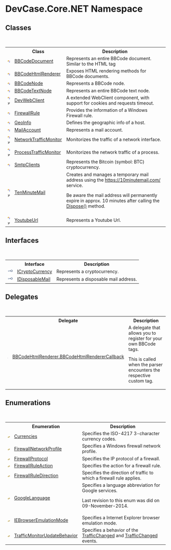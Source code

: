 # DevCase.Core.NET Namespace
 




## Classes
&nbsp;<table><tr><th></th><th>Class</th><th>Description</th></tr><tr><td>![Public class](media/pubclass.gif "Public class")</td><td><a href="T_DevCase_Core_NET_BBCodeDocument">BBCodeDocument</a></td><td>
Represents an entire BBCode document. Similar to the HTML tag <body></td></tr><tr><td>![Public class](media/pubclass.gif "Public class")</td><td><a href="T_DevCase_Core_NET_BBCodeHtmlRenderer">BBCodeHtmlRenderer</a></td><td>
Exposes HTML rendering methods for BBCode documents.</td></tr><tr><td>![Public class](media/pubclass.gif "Public class")</td><td><a href="T_DevCase_Core_NET_BBCodeNode">BBCodeNode</a></td><td>
Represents a BBCode node.</td></tr><tr><td>![Public class](media/pubclass.gif "Public class")</td><td><a href="T_DevCase_Core_NET_BBCodeTextNode">BBCodeTextNode</a></td><td>
Represents an entire BBCode text node.</td></tr><tr><td>![Public class](media/pubclass.gif "Public class")![Code example](media/CodeExample.png "Code example")</td><td><a href="T_DevCase_Core_NET_DevWebClient">DevWebClient</a></td><td>
A extended WebClient component, with support for cookies and requests timeout.</td></tr><tr><td>![Public class](media/pubclass.gif "Public class")</td><td><a href="T_DevCase_Core_NET_FirewallRule">FirewallRule</a></td><td>
Provides the information of a Windows Firewall rule.</td></tr><tr><td>![Public class](media/pubclass.gif "Public class")</td><td><a href="T_DevCase_Core_NET_GeoInfo">GeoInfo</a></td><td>
Defines the geographic info of a host.</td></tr><tr><td>![Public class](media/pubclass.gif "Public class")</td><td><a href="T_DevCase_Core_NET_MailAccount">MailAccount</a></td><td>
Represents a mail account.</td></tr><tr><td>![Public class](media/pubclass.gif "Public class")![Code example](media/CodeExample.png "Code example")</td><td><a href="T_DevCase_Core_NET_NetworkTrafficMonitor">NetworkTrafficMonitor</a></td><td>
Monitorizes the traffic of a network interface.</td></tr><tr><td>![Public class](media/pubclass.gif "Public class")![Code example](media/CodeExample.png "Code example")</td><td><a href="T_DevCase_Core_NET_ProcessTrafficMonitor">ProcessTrafficMonitor</a></td><td>
Monitorizes the network traffic of a process.</td></tr><tr><td>![Public class](media/pubclass.gif "Public class")</td><td><a href="T_DevCase_Core_NET_SmtpClients">SmtpClients</a></td><td>
Represents the Bitcoin (symbol: BTC) cryptocurrency.</td></tr><tr><td>![Public class](media/pubclass.gif "Public class")![Code example](media/CodeExample.png "Code example")</td><td><a href="T_DevCase_Core_NET_TenMinuteMail">TenMinuteMail</a></td><td>
Creates and manages a temporary mail address using the https://10minutemail.com/ service. 

 Be aware the mail address will permanently expire in approx. 10 minutes after calling the <a href="M_DevCase_Core_NET_TenMinuteMail_Dispose">Dispose()</a> method.</td></tr><tr><td>![Public class](media/pubclass.gif "Public class")![Code example](media/CodeExample.png "Code example")</td><td><a href="T_DevCase_Core_NET_YoutubeUrl">YoutubeUrl</a></td><td>
Represents a Youtube Url.</td></tr></table>

## Interfaces
&nbsp;<table><tr><th></th><th>Interface</th><th>Description</th></tr><tr><td>![Public interface](media/pubinterface.gif "Public interface")</td><td><a href="T_DevCase_Core_NET_ICryptoCurrency">ICryptoCurrency</a></td><td>
Represents a cryptocurrency.</td></tr><tr><td>![Public interface](media/pubinterface.gif "Public interface")</td><td><a href="T_DevCase_Core_NET_IDisposableMail">IDisposableMail</a></td><td>
Represents a disposable mail address.</td></tr></table>

## Delegates
&nbsp;<table><tr><th></th><th>Delegate</th><th>Description</th></tr><tr><td>![Public delegate](media/pubdelegate.gif "Public delegate")</td><td><a href="T_DevCase_Core_NET_BBCodeHtmlRenderer_BBCodeHtmlRendererCallback">BBCodeHtmlRenderer.BBCodeHtmlRendererCallback</a></td><td>
A delegate that allows you to register for your own BBCode tags. 

 This is called when the parser encounters the respective custom tag.</td></tr></table>

## Enumerations
&nbsp;<table><tr><th></th><th>Enumeration</th><th>Description</th></tr><tr><td>![Public enumeration](media/pubenumeration.gif "Public enumeration")</td><td><a href="T_DevCase_Core_NET_Currencies">Currencies</a></td><td>
Specifies the ISO-4217 3-character currency codes.</td></tr><tr><td>![Public enumeration](media/pubenumeration.gif "Public enumeration")</td><td><a href="T_DevCase_Core_NET_FirewallNetworkProfile">FirewallNetworkProfile</a></td><td>
Specifies a Windows firewall network profile.</td></tr><tr><td>![Public enumeration](media/pubenumeration.gif "Public enumeration")</td><td><a href="T_DevCase_Core_NET_FirewallProtocol">FirewallProtocol</a></td><td>
Specifies the IP protocol of a firewall.</td></tr><tr><td>![Public enumeration](media/pubenumeration.gif "Public enumeration")</td><td><a href="T_DevCase_Core_NET_FirewallRuleAction">FirewallRuleAction</a></td><td>
Specifies the action for a firewall rule.</td></tr><tr><td>![Public enumeration](media/pubenumeration.gif "Public enumeration")</td><td><a href="T_DevCase_Core_NET_FirewallRuleDirection">FirewallRuleDirection</a></td><td>
Specifies the direction of traffic to which a firewall rule applies.</td></tr><tr><td>![Public enumeration](media/pubenumeration.gif "Public enumeration")</td><td><a href="T_DevCase_Core_NET_GoogleLanguage">GoogleLanguage</a></td><td>
Specifies a language abbreviation for Google services. 

 Last revision to this enum was did on 09-November-2014.</td></tr><tr><td>![Public enumeration](media/pubenumeration.gif "Public enumeration")</td><td><a href="T_DevCase_Core_NET_IEBrowserEmulationMode">IEBrowserEmulationMode</a></td><td>
Specifies a Internet Explorer browser emulation mode.</td></tr><tr><td>![Public enumeration](media/pubenumeration.gif "Public enumeration")</td><td><a href="T_DevCase_Core_NET_TrafficMonitorUpdateBehavior">TrafficMonitorUpdateBehavior</a></td><td>
Specifies a behavior of the <a href="E_DevCase_Core_NET_NetworkTrafficMonitor_TrafficChanged">TrafficChanged</a> and <a href="E_DevCase_Core_NET_NetworkTrafficMonitor_TrafficChanged">TrafficChanged</a> events.</td></tr></table>&nbsp;
